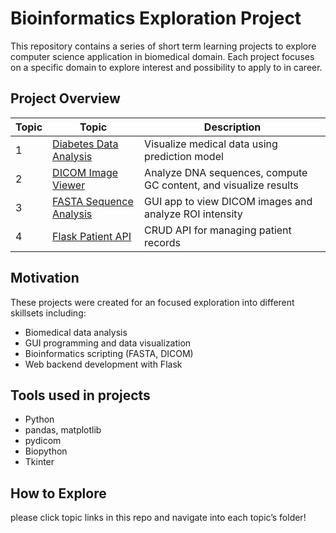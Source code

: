 # Bioinformatics Exploration Project

This repository contains a series of short term learning projects to explore computer science application in biomedical domain. Each project focuses on a specific domain to explore interest and possibility to apply to in career.

## Project Overview

|Topic| Topic                     | Description                                      |
|-----|---------------------------|--------------------------------------------------|
|  1  | [Diabetes Data Analysis](https://github.com/xerice58995/bioinformatics_projects/blob/data-analysis-for-diabetes/README.md) | Visualize  medical data using prediction model |
|  2  | [DICOM Image Viewer](https://github.com/xerice58995/bioinformatics_projects/blob/DICOM-Viewer(CV)/README.md)| Analyze DNA sequences, compute GC content, and visualize results |
|  3  | [FASTA Sequence Analysis](https://github.com/xerice58995/bioinformatics_projects/blob/fasta-tool-for-geneinfo/README.md) | GUI app to view DICOM images and analyze ROI intensity |
|  4  | [Flask Patient API](https://github.com/xerice58995/bioinformatics_projects/blob/patient_data_api/README.md)     |  CRUD API for managing patient records   |

## Motivation 

These projects were created for an focused exploration into different skillsets including:
- Biomedical data analysis
- GUI programming and data visualization
- Bioinformatics scripting (FASTA, DICOM)
- Web backend development with Flask

## Tools used in projects
- Python
- pandas, matplotlib
- pydicom 
- Biopython 
- Tkinter

##  How to Explore

please click topic links in this repo and navigate into each topic’s folder!
